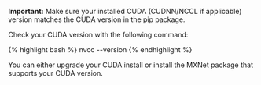 
**Important:** Make sure your installed CUDA (CUDNN/NCCL if applicable) version matches the CUDA version in the pip package.  

Check your CUDA version with the following command:

{% highlight bash %}
nvcc --version
{% endhighlight %}

You can either upgrade your CUDA install or install the MXNet package that supports your CUDA version.